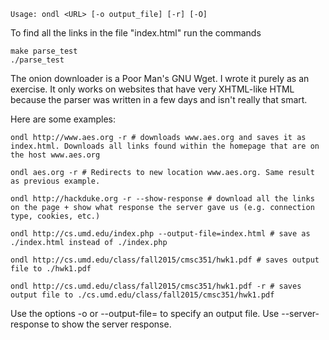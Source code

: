 	Usage: ondl <URL> [-o output_file] [-r] [-O]
To find all the links in the file "index.html" run the commands
	
	make parse_test
	./parse_test

The onion downloader is a Poor Man's GNU Wget. I wrote it purely as an exercise. It only
works on websites that have very XHTML-like HTML because the parser was written in a few days
and isn't really that smart.

Here are some examples:

	ondl http://www.aes.org -r # downloads www.aes.org and saves it as index.html. Downloads all links found within the homepage that are on the host www.aes.org
	
	ondl aes.org -r # Redirects to new location www.aes.org. Same result as previous example.

	ondl http://hackduke.org -r --show-response # download all the links on the page + show what response the server gave us (e.g. connection type, cookies, etc.)
	
	ondl http://cs.umd.edu/index.php --output-file=index.html # save as ./index.html instead of ./index.php
	
	ondl http://cs.umd.edu/class/fall2015/cmsc351/hwk1.pdf # saves output file to ./hwk1.pdf
	
	ondl http://cs.umd.edu/class/fall2015/cmsc351/hwk1.pdf -r # saves output file to ./cs.umd.edu/class/fall2015/cmsc351/hwk1.pdf



Use the options -o or --output-file= to specify an output file. Use --server-response to show the server response.
